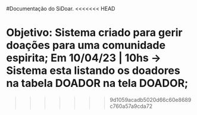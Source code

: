 
#Documentação do SiDoar.
<<<<<<< HEAD

Objetivo: Sistema criado para gerir doações para uma comunidade espirita;
Em 10/04/23 | 10hs -> Sistema esta listando os doadores na tabela DOADOR na tela DOADOR;
=======
>>>>>>> 9d1059acadb5020d66c60e8689c760a57a9cda72
